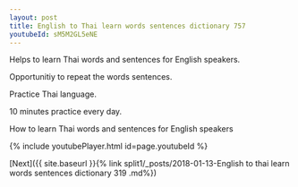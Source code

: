 ```yaml
---
layout: post
title: English to Thai learn words sentences dictionary 757 
youtubeId: sM5M2GL5eNE
---
```

 
 
Helps to learn Thai words and sentences for English speakers.

Opportunitiy to repeat the words sentences. 

Practice Thai language. 
 
10 minutes practice every day. 
 
How to learn Thai words and sentences for English speakers 
 
{% include youtubePlayer.html id=page.youtubeId %}
 
 
[Next]({{ site.baseurl }}{% link  split1/_posts/2018-01-13-English to thai learn words sentences dictionary 319 .md%})
 
